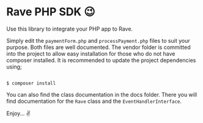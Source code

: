 # Rave PHP SDK :wink:

Use this library to integrate your PHP app to Rave.

Simply edit the `paymentForm.php` and `processPayment.php` files to suit your purpose. Both files are well documented.
The vendor folder is committed into the project to allow easy installation for those who do not have composer installed.
It is recommended to update the project dependencies using;

```shell

$ composer install

```

You can also find the class documentation in the docs folder. There you will find documentation for the `Rave` class and the `EventHandlerInterface`.

Enjoy... :v: